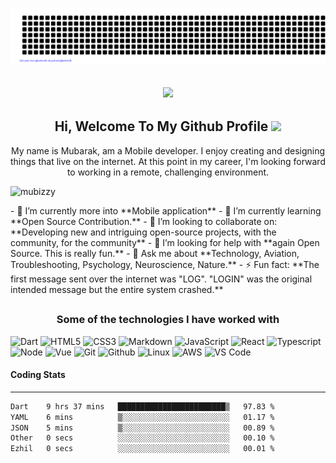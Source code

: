 ![gitartwork](gitartwork.svg)
<h2  align='center'><img src="https://media.giphy.com/media/M9gbBd9nbDrOTu1Mqx/giphy.gif" width="230"></h2>
<h2 align="center"> Hi, Welcome To My Github Profile <img src="https://media.giphy.com/media/12oufCB0MyZ1Go/giphy.gif" width="50"></h2>
<p align='center'>My name is Mubarak, am a Mobile developer. I enjoy creating and designing things that live on the internet. At this point in my career, I'm looking forward to working in a remote, challenging environment.</p>
<p align="left"> <img src="https://komarev.com/ghpvc/?username=mubizzy" alt="mubizzy" /> </p>
- 🔭 I’m currently more into **Mobile application**
- 🌱 I’m currently learning **Open Source Contribution.**
- 👯 I’m looking to collaborate on: **Developing new and intriguing open-source projects, with the community, for the community**
- 🤔 I’m looking for help with **again Open Source. This is really fun.**
- 💬 Ask me about **Technology, Aviation, Troubleshooting, Psychology, Neuroscience, Nature.**
- ⚡ Fun fact: **The first message sent over the internet was "LOG". "LOGIN" was the original intended message but the entire system crashed.**

## <h3 align='center'>Some of the technologies I have worked with</h3>

![Dart](https://img.shields.io/badge/dart-%230175C2.svg?style=for-the-badge&logo=dart&logoColor=white)
![HTML5](https://img.shields.io/badge/-HTML5-000000?style=for-the-badge&logo=HTML5)
![CSS3](https://img.shields.io/badge/-CSS3-000000?style=for-the-badge&logo=CSS3)
![Markdown](http://img.shields.io/badge/-Markdown-000000?style=for-the-badge&logo=Markdown&logoColor=magenta)
![JavaScript](https://img.shields.io/badge/-JavaScript-000000?style=for-the-badge&logo=javascript)
![React](https://img.shields.io/badge/-React-000000?style=for-the-badge&logo=react)
![Typescript](https://img.shields.io/badge/-TypeScript-000000?style=for-the-badge&logo=typescript)
![Node](https://img.shields.io/badge/-Nodejs-000000?style=for-the-badge&logo=node.js)
![Vue](https://img.shields.io/badge/-vuejs-000000?style=for-the-badge&logo=vue.js)
![Git](http://img.shields.io/badge/-Git-000000?style=for-the-badge&logo=Git)
![Github](http://img.shields.io/badge/-Github-000000?style=for-the-badge&logo=Github&logoColor=green)
![Linux](http://img.shields.io/badge/-Linux-000000?style=for-the-badge&logo=linux)
![AWS](http://img.shields.io/badge/-AWS-000000?style=for-the-badge&logo=Amazon-aws&logoColor=cyan)
![VS Code](http://img.shields.io/badge/-VS%20Code-000000?style=for-the-badge&logo=Visual-studio-code&logoColor=blue)

#### Coding Stats
---

<!--START_SECTION:waka-->

```txt
Dart    9 hrs 37 mins   ████████████████████████▒   97.83 %
YAML    6 mins          ▒░░░░░░░░░░░░░░░░░░░░░░░░   01.17 %
JSON    5 mins          ▒░░░░░░░░░░░░░░░░░░░░░░░░   00.89 %
Other   0 secs          ░░░░░░░░░░░░░░░░░░░░░░░░░   00.10 %
Ezhil   0 secs          ░░░░░░░░░░░░░░░░░░░░░░░░░   00.01 %
```

<!--END_SECTION:waka-->






